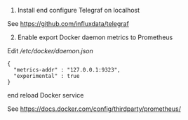 1. Install end configure Telegraf on localhost



See https://github.com/influxdata/telegraf

2. Enable export Docker daemon metrics to Prometheus

Edit */etc/docker/daemon.json*
```
{
  "metrics-addr" : "127.0.0.1:9323",
  "experimental" : true
}
```
end reload Docker service

See https://docs.docker.com/config/thirdparty/prometheus/
